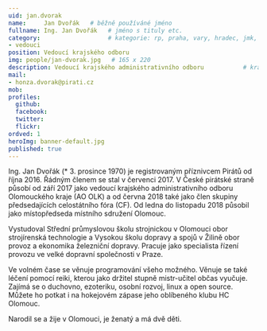 ```yaml
---
uid: jan.dvorak
name:     Jan Dvořák   # běžně používáné jméno
fullname: Ing. Jan Dvořák   # jméno s tituly etc.
category:                   # kategorie: rp, praha, vary, hradec, jmk, senat
- vedouci
position: Vedoucí krajského odboru
img: people/jan-dvorak.jpg   # 165 x 220
description: Vedoucí krajského administrativního odboru           # kratký popis, max 160 znaků
mail:
- honza.dvorak@pirati.cz 
mob:        
profiles:
  github:                 
  facebook:       
  twitter:      
  flickr:
ordved: 1 
heroImg: banner-default.jpg
published: true
---
```

Ing. Jan Dvořák (* 3. prosince 1970) je registrovaným příznivcem Pirátů od října 2016. Řádným členem se stal v červenci 2017. V České pirátské straně působí od září 2017 jako vedoucí krajského administrativního odboru Olomouckého kraje (AO OLK) a od června 2018 také jako člen skupiny předsedajících celostátního fóra (CF). Od ledna do listopadu 2018 působil jako místopředseda místního sdružení Olomouc.

Vystudoval Střední průmyslovou školu strojnickou v Olomouci obor strojírenská technologie a Vysokou školu dopravy a spojů v Žilině obor provoz a ekonomika železniční dopravy. Pracuje jako specialista řízení provozu ve velké dopravní společnosti v Praze.

Ve volném čase se věnuje programování všeho možného. Věnuje se také léčení pomocí reiki, kterou jako držitel stupně mistr-učitel občas vyučuje. Zajímá se o duchovno, ezoteriku, osobní rozvoj, linux a open source. Můžete ho potkat i na hokejovém zápase jeho oblíbeného klubu HC Olomouc.

Narodil se a žije v Olomouci, je ženatý a má dvě děti. 